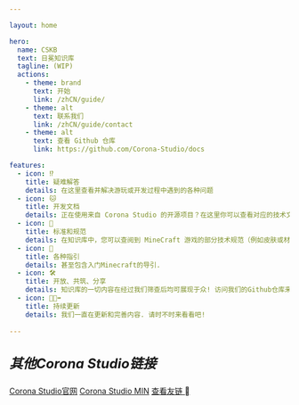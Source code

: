 ```yaml
---

layout: home

hero:
  name: CSKB
  text: 日冕知识库
  tagline: (WIP)
  actions:
    - theme: brand
      text: 开始
      link: /zhCN/guide/
    - theme: alt
      text: 联系我们
      link: /zhCN/guide/contact
    - theme: alt
      text: 查看 Github 仓库
      link: https://github.com/Corona-Studio/docs

features:
  - icon: ⁉️
    title: 疑难解答
    details: 在这里查看并解决游玩或开发过程中遇到的各种问题
  - icon: 🐱
    title: 开发文档
    details: 正在使用来自 Corona Studio 的开源项目？在这里你可以查看对应的技术文档。
  - icon: 🧩
    title: 标准和规范
    details: 在知识库中，您可以查阅到 MineCraft 游戏的部分技术规范（例如皮肤或材质）。  
  - icon: 🍰
    title: 各种指引
    details: 甚至包含入门Minecraft的导引.
  - icon: 🛠️
    title: 开放、共筑、分享
    details: 知识库的一切内容在经过我们筛查后均可展现于众! 访问我们的Github仓库来提交新内容和翻译吧!
  - icon: 🏃🏻‍➡️
    title: 持续更新
    details: 我们一直在更新和完善内容. 请时不时来看看吧!
    
---
```



<div class="VPFeatures f" style="margin-top: 1.9rem;" >
  <div  class="container f">
    <h5>
      <span style="font-size: x-large; font-weight: bold;">其他Corona Studio链接</span><br/>
    </h5>
    <div class="exlinks" style="margin-top: .8rem;">
      <a class="bitter exlink" target="_blank" href="https://corona.studio/" >Corona Studio官网</a>
      <a class="bitter exlink" target="_blank" href="https://min.corona.studio/" >Corona Studio MIN</a>
      <a class="bitter exlink" target="_blank" href="/zhCN/guide/links" >查看友链 <b class="x-icon">&#xe724;</b></a>
    </div>
  </div>
</div>
